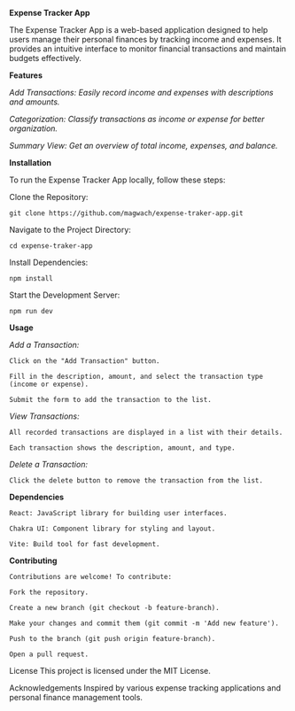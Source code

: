 **Expense Tracker App**

The Expense Tracker App is a web-based application designed to help users manage their personal finances by tracking income and expenses. It provides an intuitive interface to monitor financial transactions and maintain budgets effectively.​

**Features**

_Add Transactions: Easily record income and expenses with descriptions and amounts.​_

_Categorization: Classify transactions as income or expense for better organization.​_

_Summary View: Get an overview of total income, expenses, and balance.​_

**Installation**

To run the Expense Tracker App locally, follow these steps:

Clone the Repository:

    git clone https://github.com/magwach/expense-traker-app.git
    
Navigate to the Project Directory:

    cd expense-traker-app
    
Install Dependencies:

    npm install
    
Start the Development Server:

    npm run dev

**Usage**

_Add a Transaction:_

    Click on the "Add Transaction" button.​
    
    Fill in the description, amount, and select the transaction type (income or expense).​
    
    Submit the form to add the transaction to the list.​

_View Transactions:_

    All recorded transactions are displayed in a list with their details.​
    
    Each transaction shows the description, amount, and type.​

_Delete a Transaction:_

    Click the delete button to remove the transaction from the list.​


**Dependencies**

    React: JavaScript library for building user interfaces.​
    
    Chakra UI: Component library for styling and layout.​
    
    Vite: Build tool for fast development.​

**Contributing**

    Contributions are welcome! To contribute:​
    
    Fork the repository.​
    
    Create a new branch (git checkout -b feature-branch).​
    
    Make your changes and commit them (git commit -m 'Add new feature').​
    
    Push to the branch (git push origin feature-branch).​
    
    Open a pull request.​

License
This project is licensed under the MIT License.​

Acknowledgements
Inspired by various expense tracking applications and personal finance management tools.​
